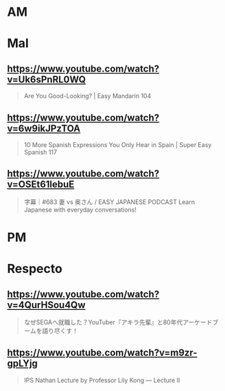 # AM
# Mal

## https://www.youtube.com/watch?v=Uk6sPnRL0WQ

> Are You Good-Looking? | Easy Mandarin 104 
 
## https://www.youtube.com/watch?v=6w9ikJPzTOA 

> 10 More Spanish Expressions You Only Hear in Spain | Super Easy Spanish 117 

## https://www.youtube.com/watch?v=OSEt61lebuE

> 字幕｜#683 妻 vs 奥さん / EASY JAPANESE PODCAST Learn Japanese with everyday conversations! 

# PM
# Respecto

## https://www.youtube.com/watch?v=4QurHSou4Qw

> なぜSEGAへ就職した？YouTuber『アキラ先輩』と80年代アーケードブームを語り尽くす！ 

## https://www.youtube.com/watch?v=m9zr-gpLYjg

> IPS Nathan Lecture by Professor Lily Kong — Lecture II 
